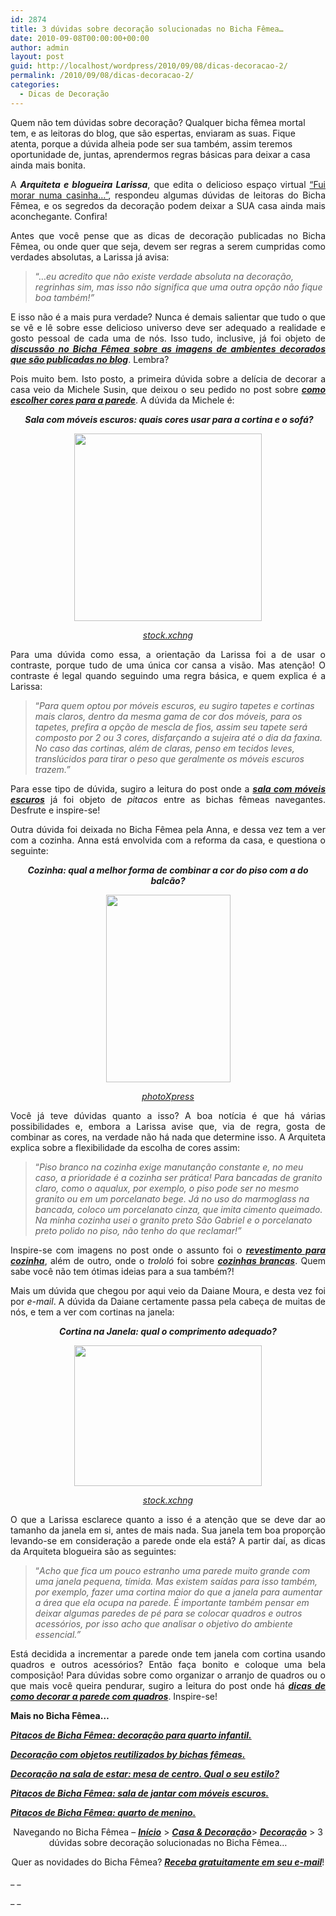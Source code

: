 ```yaml
---
id: 2874
title: 3 dúvidas sobre decoração solucionadas no Bicha Fêmea…
date: 2010-09-08T00:00:00+00:00
author: admin
layout: post
guid: http://localhost/wordpress/2010/09/08/dicas-decoracao-2/
permalink: /2010/09/08/dicas-decoracao-2/
categories:
  - Dicas de Decoração
---
```

Quem não tem dúvidas sobre decoração? Qualquer bicha fêmea mortal tem, e as leitoras do blog, que são espertas, enviaram as suas. Fique atenta, porque a dúvida alheia pode ser sua também, assim teremos oportunidade de, juntas, aprendermos regras básicas para deixar a casa ainda mais bonita.

<p style="text-align: justify;">
  A <strong><em>Arquiteta e blogueira Larissa</em></strong>, que edita o delicioso espaço virtual <a href="http://fuimorarnumacasinha.blogspot.com/" target="_blank">“Fui morar numa casinha…”</a>, respondeu algumas dúvidas de leitoras do Bicha Fêmea, e os segredos da decoração podem deixar a SUA casa ainda mais aconchegante. Confira!
</p>

<!--more-->

<p style="text-align: justify;">
  Antes que você pense que as dicas de decoração publicadas no Bicha Fêmea, ou onde quer que seja, devem ser regras a serem cumpridas como verdades absolutas, a Larissa já avisa:
</p>

> “…_eu acredito que não existe verdade absoluta na decoração, regrinhas sim, mas isso não significa que uma outra opção não fique boa também!”_

<p style="text-align: justify;">
  E isso não é a mais pura verdade? Nunca é demais salientar que tudo o que se vê e lê sobre esse delicioso universo deve ser adequado a realidade e gosto pessoal de cada uma de nós. Isso tudo, inclusive, já foi objeto de <strong><em><a href="http://www.trololodemulher.com.br/2010/05/10/blog-dicas-decoracao/">discussão no Bicha Fêmea sobre as imagens de ambientes decorados que são publicadas no blog</a></em></strong>. Lembra?
</p>

<p style="text-align: justify;">
  Pois muito bem. Isto posto, a primeira dúvida sobre a delícia de decorar a casa veio da Michele Susin, que deixou o seu pedido no post sobre <strong><em><a href="http://www.trololodemulher.com.br/2010/05/31/cores-para-parede/">como escolher cores para a parede</a></em></strong>. A dúvida da Michele é:
</p>

<p style="text-align: center;">
   <strong><em>Sala com móveis escuros: quais cores usar para a cortina e o sofá?</em></strong>
</p>

<p style="text-align: center;">
  <strong><em><a href="http://www.trololodemulher.com.br/blog/wp-content/uploads/2010/09/poltrona.jpg"><img class="alignnone size-medium wp-image-5178" title="poltrona" src="http://www.trololodemulher.com.br/blog/wp-content/uploads/2010/09/poltrona-300x300.jpg" alt="" width="300" height="300" /></a></em></strong>
</p>

<p style="text-align: center;">
  <em><a href="http://www.sxc.hu/" target="_blank">stock.xchng</a></em>
</p>

<p style="text-align: justify;">
  Para uma dúvida como essa, a orientação da Larissa foi a de usar o contraste, porque tudo de uma única cor cansa a visão. Mas atenção! O contraste é legal quando seguindo uma regra básica, e quem explica é a Larissa:
</p>

> “_Para quem optou por móveis escuros, eu sugiro tapetes e cortinas mais claros, dentro da mesma gama de cor dos móveis, para os tapetes, prefira a opção de mescla de fios, assim seu tapete será composto por 2 ou 3 cores, disfarçando a sujeira até o dia da faxina. No caso das cortinas, além de claras, penso em tecidos leves, translúcidos para tirar o peso que geralmente os móveis escuros trazem.”_

<p style="text-align: justify;">
  Para esse tipo de dúvida, sugiro a leitura do post onde a <strong><em><a href="http://www.trololodemulher.com.br/2010/07/07/decoracao-sala-de-jantar/">sala com móveis escuros</a></em></strong> já foi objeto de <em>pitacos</em> entre as bichas fêmeas navegantes. Desfrute e inspire-se!
</p>

<p style="text-align: justify;">
  Outra dúvida foi deixada no Bicha Fêmea pela Anna, e dessa vez tem a ver com a cozinha. Anna está envolvida com a reforma da casa, e questiona o seguinte:
</p>

<p style="text-align: center;">
  <strong><em>Cozinha: qual a melhor forma de combinar a cor do piso com a do balcão?</em></strong>
</p>

<p style="text-align: center;">
  <a href="http://www.trololodemulher.com.br/blog/wp-content/uploads/2010/09/cozinha.jpg"><img class="size-medium wp-image-5177 aligncenter" title="Modern kitchen with granite countertops" src="http://www.trololodemulher.com.br/blog/wp-content/uploads/2010/09/cozinha-199x300.jpg" alt="" width="199" height="300" /></a>
</p>

<p style="text-align: center;">
  <em><a href="http://www.photoxpress.com/" target="_blank">photoXpress</a></em>
</p>

<p style="text-align: justify;">
  Você já teve dúvidas quanto a isso? A boa notícia é que há várias possibilidades e, embora a Larissa avise que, via de regra, gosta de combinar as cores, na verdade não há nada que determine isso. A Arquiteta explica sobre a flexibilidade da escolha de cores assim:
</p>

> “_Piso branco na cozinha exige manutanção constante e, no meu caso, a prioridade é a cozinha ser prática! Para bancadas de granito claro, como o aqualux, por exemplo, o piso pode ser no mesmo granito ou em um porcelanato bege. Já no uso do marmoglass na bancada, coloco um porcelanato cinza, que imita cimento queimado. Na minha cozinha usei o granito preto São Gabriel e o porcelanato preto polido no piso, não tenho do que reclamar!”_

<p style="text-align: justify;">
  Inspire-se com imagens no post onde o assunto foi o <strong><em><a href="http://www.trololodemulher.com.br/2009/07/23/decoracao-revestimento-cozinha/">revestimento para cozinha</a></em></strong>, além de outro, onde o<em> trololó</em> foi sobre <strong><em><a href="http://www.trololodemulher.com.br/2009/01/22/decoracao-cozinha-branca/">cozinhas brancas</a></em></strong>. Quem sabe você não tem ótimas ideias para a sua também?!
</p>

<p style="text-align: justify;">
  Mais um dúvida que chegou por aqui veio da Daiane Moura, e desta vez foi por<em> e-mail</em>. A dúvida da Daiane certamente passa pela cabeça de muitas de nós, e tem a ver com cortinas na janela:
</p>

<p style="text-align: center;">
  <strong><em>Cortina na Janela: qual o comprimento adequado?</em></strong>
</p>

<p style="text-align: center;">
  <a href="http://www.trololodemulher.com.br/blog/wp-content/uploads/2010/09/cortina.jpg"><img class="size-medium wp-image-5176 aligncenter" title="cortina" src="http://www.trololodemulher.com.br/blog/wp-content/uploads/2010/09/cortina-300x225.jpg" alt="" width="300" height="225" /></a>
</p>

<p style="text-align: center;">
  <em><a href="http://www.sxc.hu/" target="_blank">stock.xchng</a></em>
</p>

<p style="text-align: justify;">
  O que a Larissa esclarece quanto a isso é a atenção que se deve dar ao tamanho da janela em si, antes de mais nada. Sua janela tem boa proporção levando-se em consideração a parede onde ela está? A partir daí, as dicas da Arquiteta blogueira são as seguintes:
</p>

> “_Acho que fica um pouco estranho uma parede muito grande com uma janela pequena, tímida. Mas existem saídas para isso também, por exemplo, fazer uma cortina maior do que a janela para aumentar a área que ela ocupa na parede. É importante também pensar em deixar algumas paredes de pé para se colocar quadros e outros acessórios, por isso acho que analisar o objetivo do ambiente essencial.”_

<p style="text-align: justify;">
  Está decidida a incrementar a parede onde tem janela com cortina usando quadros e outros acessórios? Então faça bonito e coloque uma bela composição! Para dúvidas sobre como organizar o arranjo de quadros ou o que mais você queira pendurar, sugiro a leitura do post onde há <strong><em><a href="http://www.trololodemulher.com.br/2009/04/07/decoracao-parede-quadros/">dicas de como decorar a parede com quadros</a></em></strong>. Inspire-se!
</p>

**Mais no Bicha Fêmea…**

**_[Pitacos de Bicha Fêmea: decoração para quarto infantil.](http://www.trololodemulher.com.br/2010/08/16/decoracao-quarto-infantil/)_**

**_[Decoração com objetos reutilizados by bichas fêmeas.](http://www.trololodemulher.com.br/2010/08/06/decoracao-reutilizacao/)_**

**_[Decoração na sala de estar: mesa de centro. Qual o seu estilo?](http://www.trololodemulher.com.br/2010/08/04/decoracao-mesa-de-centro/)_**

**_[Pitacos de Bicha Fêmea: sala de jantar com móveis escuros.](http://www.trololodemulher.com.br/2010/07/07/decoracao-sala-de-jantar/)_**

**_[Pitacos de Bicha Fêmea: quarto de menino.](http://www.trololodemulher.com.br/2010/06/16/decoracao-quarto-menino/)_**

<p style="text-align: center;">
  Navegando no Bicha Fêmea – <strong><em><a href="http://www.trololodemulher.com.br/">Início</a></em></strong> > <a href="http://www.trololodemulher.com.br/casaedecoracao/"><strong><em>Casa & Decoração</em></strong></a>> <strong><em><a href="http://www.trololodemulher.com.br/category/decoracao/">Decoração</a></em></strong> > 3 dúvidas sobre decoração solucionadas no Bicha Fêmea…
</p>

<p style="text-align: center;">
  Quer as novidades do Bicha Fêmea? <strong><em><a href="http://feedburner.google.com/fb/a/mailverify?uri=blogbichafemea&loc=pt_BR">Receba gratuitamente em seu e-mail</a></em></strong>!
</p>

_ _

_ _